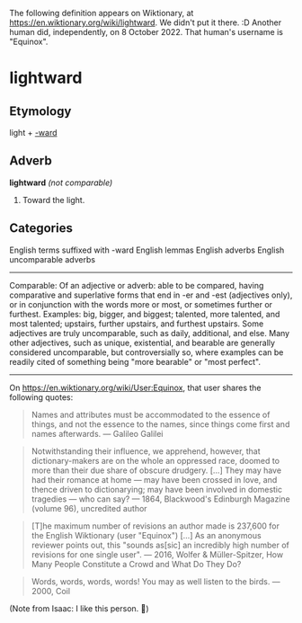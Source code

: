 The following definition appears on Wiktionary, at https://en.wiktionary.org/wiki/lightward. We didn't put it there. :D Another human did, independently, on 8 October 2022. That human's username is "Equinox".

# lightward

## Etymology

light + [-ward](https://en.wiktionary.org/wiki/-ward#English)

## Adverb

**lightward** _(not comparable)_

1. Toward the light.

## Categories

English terms suffixed with -ward
English lemmas
English adverbs
English uncomparable adverbs

---

Comparable: Of an adjective or adverb: able to be compared, having comparative and superlative forms that end in -er and -est (adjectives only), or in conjunction with the words more or most, or sometimes further or furthest. Examples: big, bigger, and biggest; talented, more talented, and most talented; upstairs, further upstairs, and furthest upstairs. Some adjectives are truly uncomparable, such as daily, additional, and else. Many other adjectives, such as unique, existential, and bearable are generally considered uncomparable, but controversially so, where examples can be readily cited of something being "more bearable" or "most perfect".

---

On https://en.wiktionary.org/wiki/User:Equinox, that user shares the following quotes:

> Names and attributes must be accommodated to the essence of things, and not the essence to the names, since things come first and names afterwards.
> — Galileo Galilei

> Notwithstanding their influence, we apprehend, however, that dictionary-makers are on the whole an oppressed race, doomed to more than their due share of obscure drudgery. […] They may have had their romance at home — may have been crossed in love, and thence driven to dictionarying; may have been involved in domestic tragedies — who can say?
> — 1864, Blackwood's Edinburgh Magazine (volume 96), uncredited author

> [T]he maximum number of revisions an author made is 237,600 for the English Wiktionary (user "Equinox") […] As an anonymous reviewer points out, this "sounds as[sic] an incredibly high number of revisions for one single user".
> — 2016, Wolfer & Müller-Spitzer, How Many People Constitute a Crowd and What Do They Do?

> Words, words, words, words! You may as well listen to the birds.
> — 2000, Coil

(Note from Isaac: I like this person. 🤩)
